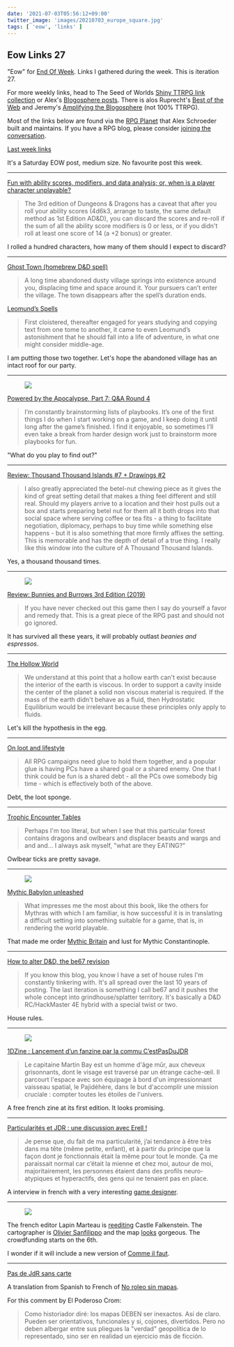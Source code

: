 ```yaml
---
date: '2021-07-03T05:56:12+09:00'
twitter_image: 'images/20210703_europe_square.jpg'
tags: [ 'eow', 'links' ]
---
```


## Eow Links 27

"Eow" for [End Of Week](/#eow). Links I gathered during the week. This is iteration 27.

For more weekly links, head to The Seed of Worlds [Shiny TTRPG link collection](https://seedofworlds.blogspot.com/search/label/weekly%20links) or Alex's [Blogosphere posts](https://alexschroeder.ch/wiki/Blogosphere). There is alos Ruprecht's [Best of the Web](https://ruprechtsrpg.blogspot.com/search/label/Best%20of%20the%20Web) and Jeremy's [Amplifying the Blogosphere](https://takeonrules.com/series/amplifying-the-blogosphere/) (not 100% TTRPG).

Most of the links below are found via the [RPG Planet](https://campaignwiki.org/rpg/) that Alex Schroeder built and maintains. If you have a RPG blog, please consider [joining the conversation](https://campaignwiki.org/wiki/Planet/Please_join!).

[Last week links](20210627.html?t=Eow_Links_26&f=eow27)

It's a Saturday EOW post, medium size. No favourite post this week.

<hr/>

[Fun with ability scores, modifiers, and data analysis; or, when is a player character unplayable?](https://dice-universe.blogspot.com/2021/07/fun-with-ability-scores-modifiers-and.html)

> The 3rd edition of Dungeons & Dragons has a caveat that after you roll your ability scores (4d6k3, arrange to taste, the same default method as 1st Edition AD&D), you can discard the scores and re-roll if the sum of all the ability score modifiers is 0 or less, or if you didn't roll at least one score of 14 (a +2 bonus) or greater.

I rolled a hundred characters, how many of them should I expect to discard?

<hr/>

[Ghost Town (homebrew D&D spell)](https://idiomdrottning.org/ghost-town-spell)

> A long time abandoned dusty village springs into existence around you, displacing time and space around it. Your pursuers can’t enter the village. The town disappears after the spell’s duration ends.

[Leomund’s Spells](https://davidleonard-greyhawkmusings.blogspot.com/2021/07/leomunds-spells.html)

> First cloistered, thereafter engaged for years studying and copying text from one tome to another, it came to even Leomund’s astonishment that he should fall into a life of adventure, in what one might consider middle-age.

I am putting those two together. Let's hope the abandoned village has an intact roof for our party.

<hr/>

<figure class="right largest">
<a href="https://lumpley.games/2021/06/30/powered-by-the-apocalypse-part-7-qa-round-4/"><img src="images/20210703_pbook.jpg" loading="lazy" /></a>
<figcaption>
</figcaption>
</figure>

[Powered by the Apocalypse, Part 7: Q&A Round 4](https://lumpley.games/2021/06/30/powered-by-the-apocalypse-part-7-qa-round-4/)

> I’m constantly brainstorming lists of playbooks. It’s one of the first things I do when I start working on a game, and I keep doing it until long after the game’s finished. I find it enjoyable, so sometimes I’ll even take a break from harder design work just to brainstorm more playbooks for fun.

"What do you play to find out?"

<hr/>

[Review: Thousand Thousand Islands #7 + Drawings #2](http://seedofworlds.blogspot.com/2021/06/review-thousand-thousand-islands-7.html)

> I also greatly appreciated the betel-nut chewing piece as it gives the kind of great setting detail that makes a thing feel different and still real. Should my players arrive to a location and their host pulls out a box and starts preparing betel nut for them all it both drops into that social space where serving coffee or tea fits - a thing to facilitate negotiation, diplomacy, perhaps to buy time while something else happens - but it is also something that more firmly affixes the setting. This is memorable and has the depth of detail of a true thing. I really like this window into the culture of A Thousand Thousand Islands.

Yes, a thousand thousand times.

<hr/>

<figure class="right small">
<a href="http://theotherside.timsbrannan.com/2021/06/review-bunnies-and-burrows-3rd-edition.html"><img src="images/20210703_bunny.jpg" loading="lazy" /></a>
<figcaption>
</figcaption>
</figure>

[Review: Bunnies and Burrows 3rd Edition (2019)](http://theotherside.timsbrannan.com/2021/06/review-bunnies-and-burrows-3rd-edition.html)

> If you have never checked out this game then I say do yourself a favor and remedy that. This is a great piece of the RPG past and should not go ignored.

It has survived all these years, it will probably outlast _beanies and espressos_.

<hr/>

[The Hollow World](https://42ducktape.blogspot.com/2021/06/the-hollow-world.html)

> We understand at this point that a hollow earth can't exist because the interior of the earth is viscous. In order to support a cavity inside the center of the planet a solid non viscous material is required. If the mass of the earth didn't behave as a fluid, then Hydrostatic Equilibrium would be irrelevant because these principles only apply to fluids.

Let's kill the hypothesis in the egg.

<hr/>

[On loot and lifestyle](https://plasticpolyhedra.blogspot.com/2021/06/on-loot-and-lifestyle.html)

> All RPG campaigns need glue to hold them together, and a popular glue is having PCs have a shared goal or a shared enemy. One that I think could be fun is a shared debt - all the PCs owe somebody big time - which is effectively both of the above.

Debt, the loot sponge.

<hr/>

[Trophic Encounter Tables](https://deltasdnd.blogspot.com/2021/06/trophic-encounter-tables.html)

> Perhaps I'm too literal, but when I see that this particular forest contains dragons and owlbears and displacer beasts and wargs and and and... I always ask myself, "what are they EATING?"

Owlbear ticks are pretty savage.

<hr/>

<figure class="right smaller">
<a href=""><img src="images/20210703_babylone.jpg" loading="lazy" /></a>
<figcaption>
</figcaption>
</figure>

[Mythic Babylon unleashed](https://akraticwizardry.blogspot.com/2021/06/mythic-babylon-unleashed.html)

> What impresses me the most about this book, like the others for Mythras with which I am familiar, is how successful it is in translating a difficult setting into something suitable for a game, that is, in rendering the world playable.

That made me order [Mythic Britain](http://thedesignmechanism.com/Mythic-Earth.php) and lust for Mythic Constantinople.

<hr/>

[How to alter D&D, the be67 revision](https://the-disoriented-ranger.blogspot.com/2020/05/be67-round-up-post-revision-basicexpert.html)

> If you know this blog, you know I have a set of house rules I'm constantly tinkering with. It's all spread over the last 10 years of posting. The last iteration is something I call be67 and it pushes the whole concept into grindhouse/splatter territory. It's basically a D&D RC/HackMaster 4E hybrid with a special twist or two.

House rules.

<hr/>

<figure class="right smaller">
<a href="https://1dzine.itch.io/"><img src="images/20210703_undezine.jpg" loading="lazy" /></a>
<figcaption>
</figcaption>
</figure>

[1DZine : Lancement d’un fanzine par la commu C’estPasDuJDR](https://www.cestpasdujdr.fr/1dzine-lancement-dun-fanzine-par-la-commu-cestpasdujdr/)

> Le capitaine Martin Bay est un homme d'âge mûr, aux cheveux grisonnants, dont le visage est traversé par un étrange cache-œil. Il parcourt l'espace avec son équipage à bord d'un impressionnant vaisseau spatial, le Pajidéhère, dans le but d'accomplir une mission cruciale : compter toutes les étoiles de l'univers.

A free french zine at its first edition. It looks promising.

<hr/>

[Particularités et JDR : une discussion avec Erell !](https://nonobstant.cafe/discussion-avec-erell-sur-ses-particularites-son-rapport-et-du-jdr/)

> Je pense que, du fait de ma particularité, j’ai tendance à être très dans ma tête (même petite, enfant), et à partir du principe que la façon dont je fonctionnais était la même pour tout le monde. Ça me paraissait normal car c’était la mienne et chez moi, autour de moi, majoritairement, les personnes étaient dans des profils neuro-atypiques et hyperactifs, des gens qui ne tenaient pas en place.

A interview in french with a very interesting [game designer](https://axolotl-jdr.itch.io/).

<hr/>

<figure class="right">
<a href="https://twitter.com/Akae06/status/1410970458388893700"><img src="images/20210703_nouvelle_europe.jpg" loading="lazy" /></a>
<figcaption>
</figcaption>
</figure>

The french editor Lapin Marteau is [reediting](https://www.gameontabletop.com/cf569/chateau-falkenstein.html) Castle Falkenstein. The cartographer is [Olivier Sanfilippo](20210317.html?t=Olivier_Sanfilippo&f=eow27) and the map [looks](https://twitter.com/Akae06/status/1410970458388893700) gorgeous. The crowdfunding starts on the 6th.

I wonder if it will include a new version of [Comme il faut](https://en.wikipedia.org/wiki/Comme_il_Faut).

<hr/>

[Pas de JdR sans carte](https://ptgptb.fr/pas-de-jdr-sans-carte)

A translation from Spanish to French of [No roleo sin mapas](http://anotacionesrol.blogspot.com/2013/06/no-roleo-sin-mapas.html).

For this comment by El Poderoso Crom:

> Como historiador diré: los mapas DEBEN ser inexactos.
> Así de claro. Pueden ser orientativos, funcionales y si, cojones, divertidos. Pero no deben albergar entre sus pliegues la "verdad" geopolítica de lo representado, sino ser en realidad un ejercicio más de ficción.

